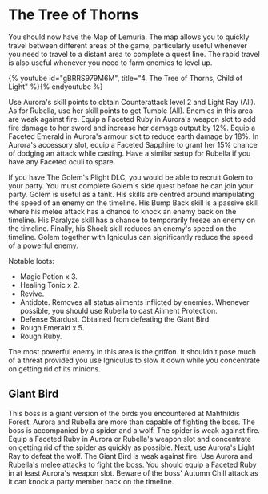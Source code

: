 # The Tree of Thorns

You should now have the Map of Lemuria. The map allows you to quickly travel
between different areas of the game, particularly useful whenever you need to
travel to a distant area to complete a quest line. The rapid travel is also
useful whenever you need to farm enemies to level up.

{% youtube id="gBRRS979M6M", title="4. The Tree of Thorns, Child of Light" %}{% endyoutube %}

Use Aurora's skill points to obtain Counterattack level 2 and Light Ray (All).
As for Rubella, use her skill points to get Tumble (All). Enemies in this area
are weak against fire. Equip a Faceted Ruby in Aurora's weapon slot to add fire
damage to her sword and increase her damage output by 12%. Equip a Faceted
Emerald in Aurora's armour slot to reduce earth damage by 18%. In Aurora's
accessory slot, equip a Faceted Sapphire to grant her 15% chance of dodging an
attack while casting. Have a similar setup for Rubella if you have any Faceted
oculi to spare.

If you have The Golem's Plight DLC, you would be able to recruit Golem to your
party. You must complete Golem's side quest before he can join your party. Golem
is useful as a tank. His skills are centred around manipulating the speed of an
enemy on the timeline. His Bump Back skill is a passive skill where his melee
attack has a chance to knock an enemy back on the timeline. His Paralyze skill
has a chance to temporarily freeze an enemy on the timeline. Finally, his Shock
skill reduces an enemy's speed on the timeline. Golem together with Igniculus
can significantly reduce the speed of a powerful enemy.

Notable loots:

-   Magic Potion x 3.
-   Healing Tonic x 2.
-   Revive.
-   Antidote. Removes all status ailments inflicted by enemies. Whenever
    possible, you should use Rubella to cast Ailment Protection.
-   Defense Stardust. Obtained from defeating the Giant Bird.
-   Rough Emerald x 5.
-   Rough Ruby.

The most powerful enemy in this area is the griffon. It shouldn't pose much of a
threat provided you use Igniculus to slow it down while you concentrate on
getting rid of its minions.

## Giant Bird

This boss is a giant version of the birds you encountered at Mahthildis Forest.
Aurora and Rubella are more than capable of fighting the boss. The boss is
accompanied by a spider and a wolf. The spider is weak against fire. Equip a
Faceted Ruby in Aurora or Rubella's weapon slot and concentrate on getting rid
of the spider as quickly as possible. Next, use Aurora's Light Ray to defeat the
wolf. The Giant Bird is weak against fire. Use Aurora and Rubella's melee
attacks to fight the boss. You should equip a Faceted Ruby in at least Aurora's
weapon slot. Beware of the boss' Autumn Chill attack as it can knock a party
member back on the timeline.
